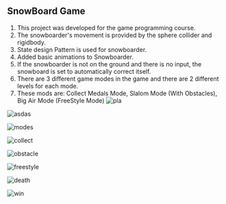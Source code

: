 ## SnowBoard Game
1. This project was developed for the game programming course.
2. The snowboarder's movement is provided by the sphere collider and rigidbody.
3. State design Pattern is used for snowboarder.
4. Added basic animations to Snowboarder.
5. If the snowboarder is not on the ground and there is no input, the snowboard is set to automatically correct itself.
6. There are 3 different game modes in the game and there are 2 different levels for each mode.
7. These mods are: Collect Medals Mode, Slalom Mode (With Obstacles), Big Air Mode (FreeStyle Mode)
![pla](https://github.com/mberkayersoy/SnowboardGame/assets/76611569/77b3425f-fe14-4d5e-ac8d-c43e37f3faa4)

![asdas](https://github.com/mberkayersoy/SnowboardGame/assets/76611569/f94b3362-a5b8-4786-8d3b-682cb66f23a7)

![modes](https://github.com/mberkayersoy/SnowboardGame/assets/76611569/cc09e033-9cfa-4978-8fff-a42e5410bd46)

![collect](https://github.com/mberkayersoy/SnowboardGame/assets/76611569/7e09f8ba-65e8-477f-ab48-793e7265f37c)

![obstacle](https://github.com/mberkayersoy/SnowboardGame/assets/76611569/7ffe05df-7d67-4832-b9ab-2fc24bb615f1)

![freestyle](https://github.com/mberkayersoy/SnowboardGame/assets/76611569/4de8bea3-085b-4778-9349-1d949a2c2634)

![death](https://github.com/mberkayersoy/SnowboardGame/assets/76611569/d37280da-f59a-4472-930f-cd5508bf36ce)

![win](https://github.com/mberkayersoy/SnowboardGame/assets/76611569/b94ac8eb-cd78-4002-98c4-6158cb126b90)




